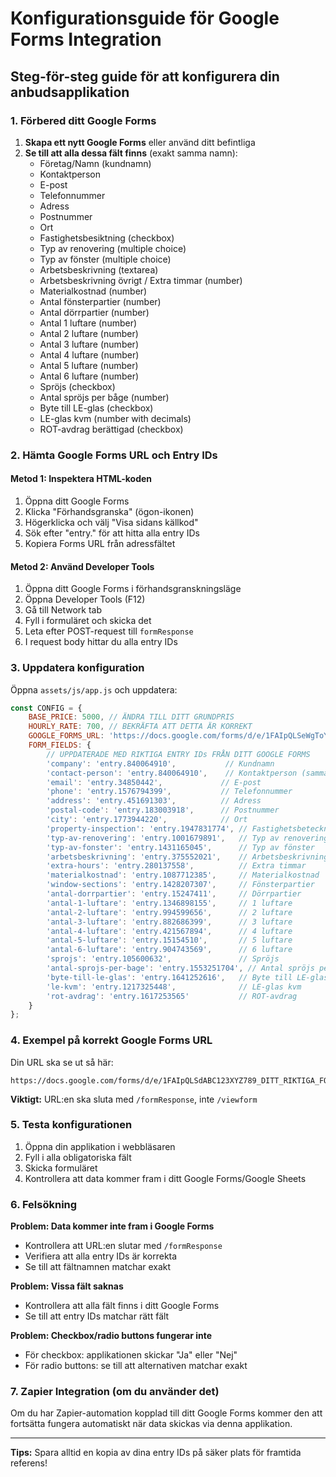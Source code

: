 # Konfigurationsguide för Google Forms Integration

## Steg-för-steg guide för att konfigurera din anbudsapplikation

### 1. Förbered ditt Google Forms

1. **Skapa ett nytt Google Forms** eller använd ditt befintliga
2. **Se till att alla dessa fält finns** (exakt samma namn):
   - Företag/Namn (kundnamn)
   - Kontaktperson  
   - E-post
   - Telefonnummer
   - Adress
   - Postnummer
   - Ort
   - Fastighetsbesiktning (checkbox)
   - Typ av renovering (multiple choice)
   - Typ av fönster (multiple choice)
   - Arbetsbeskrivning (textarea)
   - Arbetsbeskrivning övrigt / Extra timmar (number)
   - Materialkostnad (number)
   - Antal fönsterpartier (number)
   - Antal dörrpartier (number)
   - Antal 1 luftare (number)
   - Antal 2 luftare (number) 
   - Antal 3 luftare (number)
   - Antal 4 luftare (number)
   - Antal 5 luftare (number)
   - Antal 6 luftare (number)
   - Spröjs (checkbox)
   - Antal spröjs per båge (number)
   - Byte till LE-glas (checkbox)
   - LE-glas kvm (number with decimals)
   - ROT-avdrag berättigad (checkbox)

### 2. Hämta Google Forms URL och Entry IDs

#### Metod 1: Inspektera HTML-koden
1. Öppna ditt Google Forms
2. Klicka "Förhandsgranska" (ögon-ikonen)
3. Högerklicka och välj "Visa sidans källkod"
4. Sök efter "entry." för att hitta alla entry IDs
5. Kopiera Forms URL från adressfältet

#### Metod 2: Använd Developer Tools
1. Öppna ditt Google Forms i förhandsgranskningsläge
2. Öppna Developer Tools (F12)
3. Gå till Network tab
4. Fyll i formuläret och skicka det
5. Leta efter POST-request till `formResponse`
6. I request body hittar du alla entry IDs

### 3. Uppdatera konfiguration

Öppna `assets/js/app.js` och uppdatera:

```javascript
const CONFIG = {
    BASE_PRICE: 5000, // ÄNDRA TILL DITT GRUNDPRIS
    HOURLY_RATE: 700, // BEKRÄFTA ATT DETTA ÄR KORREKT
    GOOGLE_FORMS_URL: 'https://docs.google.com/forms/d/e/1FAIpQLSeWgToYq-djzYjwlx51cg6NG8hk9hhK2ryusZCJxE3FSMeDlw/formResponse',
    FORM_FIELDS: {
        // UPPDATERADE MED RIKTIGA ENTRY IDs FRÅN DITT GOOGLE FORMS
        'company': 'entry.840064910',           // Kundnamn
        'contact-person': 'entry.840064910',    // Kontaktperson (samma som kundnamn)
        'email': 'entry.34850442',             // E-post
        'phone': 'entry.1576794399',           // Telefonnummer
        'address': 'entry.451691303',          // Adress
        'postal-code': 'entry.183003918',      // Postnummer
        'city': 'entry.1773944220',            // Ort
        'property-inspection': 'entry.1947831774', // Fastighetsbeteckning
        'typ-av-renovering': 'entry.1001679891',   // Typ av renovering
        'typ-av-fonster': 'entry.1431165045',      // Typ av fönster
        'arbetsbeskrivning': 'entry.375552021',    // Arbetsbeskrivning
        'extra-hours': 'entry.280137558',          // Extra timmar
        'materialkostnad': 'entry.1087712385',     // Materialkostnad
        'window-sections': 'entry.1428207307',     // Fönsterpartier
        'antal-dorrpartier': 'entry.15247411',     // Dörrpartier
        'antal-1-luftare': 'entry.1346898155',     // 1 luftare
        'antal-2-luftare': 'entry.994599656',      // 2 luftare
        'antal-3-luftare': 'entry.882686399',      // 3 luftare
        'antal-4-luftare': 'entry.421567894',      // 4 luftare
        'antal-5-luftare': 'entry.15154510',       // 5 luftare
        'antal-6-luftare': 'entry.904743569',      // 6 luftare
        'sprojs': 'entry.105600632',               // Spröjs
        'antal-sprojs-per-bage': 'entry.1553251704', // Antal spröjs per båge
        'byte-till-le-glas': 'entry.1641252616',   // Byte till LE-glas
        'le-kvm': 'entry.1217325448',              // LE-glas kvm
        'rot-avdrag': 'entry.1617253565'           // ROT-avdrag
    }
};
```

### 4. Exempel på korrekt Google Forms URL

Din URL ska se ut så här:
```
https://docs.google.com/forms/d/e/1FAIpQLSdABC123XYZ789_DITT_RIKTIGA_FORM_ID/formResponse
```

**Viktigt:** URL:en ska sluta med `/formResponse`, inte `/viewform`

### 5. Testa konfigurationen

1. Öppna din applikation i webbläsaren
2. Fyll i alla obligatoriska fält
3. Skicka formuläret
4. Kontrollera att data kommer fram i ditt Google Forms/Google Sheets

### 6. Felsökning

**Problem: Data kommer inte fram i Google Forms**
- Kontrollera att URL:en slutar med `/formResponse`
- Verifiera att alla entry IDs är korrekta
- Se till att fältnamnen matchar exakt

**Problem: Vissa fält saknas**
- Kontrollera att alla fält finns i ditt Google Forms
- Se till att entry IDs matchar rätt fält

**Problem: Checkbox/radio buttons fungerar inte**
- För checkbox: applikationen skickar "Ja" eller "Nej"
- För radio buttons: se till att alternativen matchar exakt

### 7. Zapier Integration (om du använder det)

Om du har Zapier-automation kopplad till ditt Google Forms kommer den att fortsätta fungera automatiskt när data skickas via denna applikation.

---

**Tips:** Spara alltid en kopia av dina entry IDs på säker plats för framtida referens!